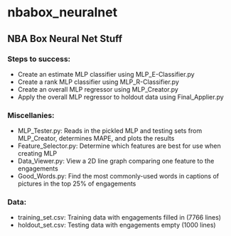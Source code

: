 # nbabox_neuralnet
## NBA Box Neural Net Stuff
### Steps to success:
- Create an estimate MLP classifier using MLP_E-Classifier.py
- Create a rank MLP classifier using MLP_R-Classifier.py
- Create an overall MLP regressor using MLP_Creator.py
- Apply the overall MLP regressor to holdout data using Final_Applier.py
### Miscellanies:
- MLP_Tester.py: Reads in the pickled MLP and testing sets from MLP_Creator, determines MAPE, and plots the results
- Feature_Selector.py: Determine which features are best for use when creating MLP
- Data_Viewer.py: View a 2D line graph comparing one feature to the engagements
- Good_Words.py: Find the most commonly-used words in captions of pictures in the top 25% of engagements
### Data:
- training_set.csv: Training data with engagements filled in (7766 lines)
- holdout_set.csv: Testing data with engagements empty (1000 lines)
